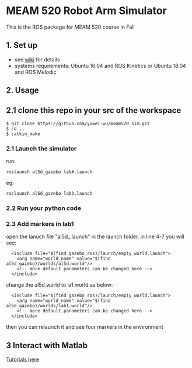 # MEAM 520 Robot Arm Simulator

This is the ROS package for MEAM 520 course in Fall

## 1. Set up

- see [wiki](https://github.com/yuwei-wu/meam520_sim/wiki) for details
- systems requirements: Ubuntu 16.04 and ROS Kinetics or Ubuntu 18.04 and ROS Melodic



## 2. Usage


## 2.1 clone this repo in your src of the workspace

```
$ git clone https://github.com/yuwei-wu/meam520_sim.git
$ cd ..
$ catkin_make
```

### 2.1 Launch the simulator

run:

```
roslaunch al5d_gazebo lab#.launch
```

eg:
```
roslaunch al5d_gazebo lab3.launch
```



### 2.2 Run your python code

### 2.3 Add markers in lab1


open the lanuch file "al5d_.launch" in the launch folder, in line 4-7 you will see:

```
  <include file="$(find gazebo_ros)/launch/empty_world.launch">
    <arg name="world_name" value="$(find al5d_gazebo)/worlds/al5d.world"/>
    <!-- more default parameters can be changed here -->
  </include>
```

change the al5d.world to la1.world as below:


```
  <include file="$(find gazebo_ros)/launch/empty_world.launch">
    <arg name="world_name" value="$(find al5d_gazebo)/worlds/lab1.world"/>
    <!-- more default parameters can be changed here -->
  </include>
```

then you can relaunch it and see four markers in the environment



## 3 Interact with Matlab


[Tutorials here](https://www.mathworks.com/help/ros/ug/get-started-with-ros.html)



